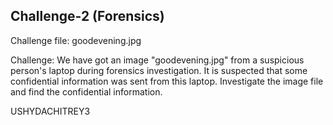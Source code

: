 Challenge-2 (Forensics)
------------------------
Challenge file: goodevening.jpg

Challenge: We have got an image "goodevening.jpg" from a suspicious person's laptop during forensics investigation. It is suspected that some confidential information was sent from this laptop. Investigate the image file and find the confidential information.


USHYDACHITREY3
